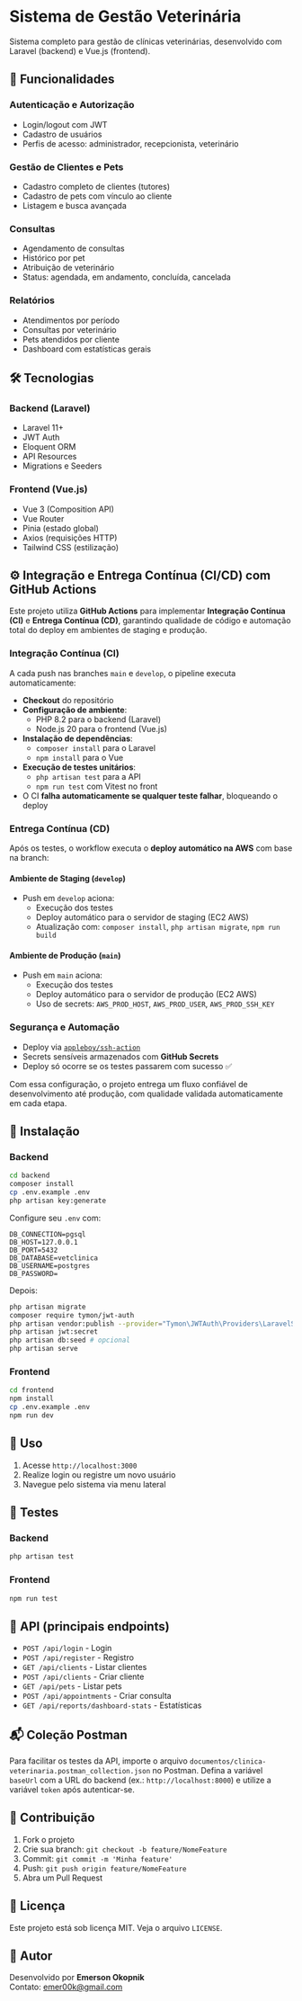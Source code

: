# Sistema de Gestão Veterinária

Sistema completo para gestão de clínicas veterinárias, desenvolvido com Laravel (backend) e Vue.js (frontend).

## 🚀 Funcionalidades

### Autenticação e Autorização

- Login/logout com JWT
- Cadastro de usuários
- Perfis de acesso: administrador, recepcionista, veterinário

### Gestão de Clientes e Pets

- Cadastro completo de clientes (tutores)
- Cadastro de pets com vínculo ao cliente
- Listagem e busca avançada

### Consultas

- Agendamento de consultas
- Histórico por pet
- Atribuição de veterinário
- Status: agendada, em andamento, concluída, cancelada

### Relatórios

- Atendimentos por período
- Consultas por veterinário
- Pets atendidos por cliente
- Dashboard com estatísticas gerais

## 🛠️ Tecnologias

### Backend (Laravel)

- Laravel 11+
- JWT Auth
- Eloquent ORM
- API Resources
- Migrations e Seeders

### Frontend (Vue.js)

- Vue 3 (Composition API)
- Vue Router
- Pinia (estado global)
- Axios (requisições HTTP)
- Tailwind CSS (estilização)

## ⚙️ Integração e Entrega Contínua (CI/CD) com GitHub Actions

Este projeto utiliza **GitHub Actions** para implementar **Integração Contínua (CI)** e **Entrega Contínua (CD)**, garantindo qualidade de código e automação total do deploy em ambientes de staging e produção.

### Integração Contínua (CI)

A cada push nas branches `main` e `develop`, o pipeline executa automaticamente:

- **Checkout** do repositório
- **Configuração de ambiente**:
  - PHP 8.2 para o backend (Laravel)
  - Node.js 20 para o frontend (Vue.js)
- **Instalação de dependências**:
  - `composer install` para o Laravel
  - `npm install` para o Vue
- **Execução de testes unitários**:
  - `php artisan test` para a API
  - `npm run test` com Vitest no front
- O CI **falha automaticamente se qualquer teste falhar**, bloqueando o deploy

### Entrega Contínua (CD)

Após os testes, o workflow executa o **deploy automático na AWS** com base na branch:

#### Ambiente de Staging (`develop`)
- Push em `develop` aciona:
  - Execução dos testes
  - Deploy automático para o servidor de staging (EC2 AWS)
  - Atualização com: `composer install`, `php artisan migrate`, `npm run build`

#### Ambiente de Produção (`main`)
- Push em `main` aciona:
  - Execução dos testes
  - Deploy automático para o servidor de produção (EC2 AWS)
  - Uso de secrets: `AWS_PROD_HOST`, `AWS_PROD_USER`, `AWS_PROD_SSH_KEY`

### Segurança e Automação

- Deploy via [`appleboy/ssh-action`](https://github.com/appleboy/ssh-action)
- Secrets sensíveis armazenados com **GitHub Secrets**
- Deploy só ocorre se os testes passarem com sucesso ✅

Com essa configuração, o projeto entrega um fluxo confiável de desenvolvimento até produção, com qualidade validada automaticamente em cada etapa.

## 📆 Instalação

### Backend

```bash
cd backend
composer install
cp .env.example .env
php artisan key:generate
```

Configure seu `.env` com:

```env
DB_CONNECTION=pgsql
DB_HOST=127.0.0.1
DB_PORT=5432
DB_DATABASE=vetclinica
DB_USERNAME=postgres
DB_PASSWORD=
```

Depois:

```bash
php artisan migrate
composer require tymon/jwt-auth
php artisan vendor:publish --provider="Tymon\JWTAuth\Providers\LaravelServiceProvider"
php artisan jwt:secret
php artisan db:seed # opcional
php artisan serve
```

### Frontend

```bash
cd frontend
npm install
cp .env.example .env
npm run dev
```

## 📱 Uso

1. Acesse `http://localhost:3000`
2. Realize login ou registre um novo usuário
3. Navegue pelo sistema via menu lateral

## 🔮 Testes

### Backend

```bash
php artisan test
```

### Frontend

```bash
npm run test
```

## 📃 API (principais endpoints)

- `POST /api/login` - Login
- `POST /api/register` - Registro
- `GET /api/clients` - Listar clientes
- `POST /api/clients` - Criar cliente
- `GET /api/pets` - Listar pets
- `POST /api/appointments` - Criar consulta
- `GET /api/reports/dashboard-stats` - Estatísticas

## 📬 Coleção Postman

Para facilitar os testes da API, importe o arquivo
`documentos/clinica-veterinaria.postman_collection.json` no Postman.
Defina a variável `baseUrl` com a URL do backend (ex.: `http://localhost:8000`)
e utilize a variável `token` após autenticar-se.

## 👥 Contribuição

1. Fork o projeto
2. Crie sua branch: `git checkout -b feature/NomeFeature`
3. Commit: `git commit -m 'Minha feature'`
4. Push: `git push origin feature/NomeFeature`
5. Abra um Pull Request

## 📄 Licença

Este projeto está sob licença MIT. Veja o arquivo `LICENSE`.

## 🤖 Autor

Desenvolvido por **Emerson Okopnik**\
Contato: [emer00k@gmail.com](mailto\:emer00k@gmail.com)


